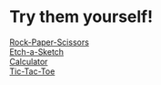 # Try them yourself!

[Rock-Paper-Scissors](https://t-msd.github.io/Learning-Projects/Rock-Paper-Scissors/)\
[Etch-a-Sketch](https://t-msd.github.io/Learning-Projects/Etch-a-Sketch/)\
[Calculator](https://t-msd.github.io/Learning-Projects/Calculator/)\
[Tic-Tac-Toe](https://github.com/T-MSD/Learning-Projects/blob/main/Tic-Tac-Toe/README.md)
